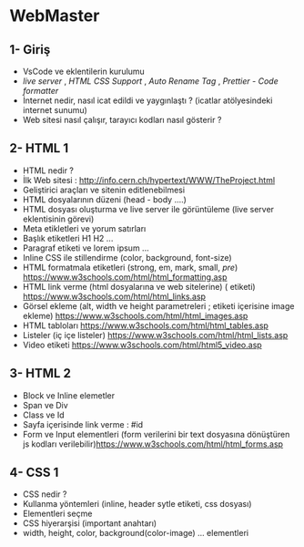 # WebMaster

## 1- Giriş
- VsCode ve eklentilerin kurulumu
- *live server* , *HTML CSS Support* , *Auto Rename Tag* , *Prettier - Code formatter*
- İnternet nedir, nasıl icat edildi ve yaygınlaştı ? (icatlar atölyesindeki internet sunumu)
- Web sitesi nasıl çalışır, tarayıcı kodları nasıl gösterir ? 

## 2- HTML 1
- HTML nedir ? 
- İlk Web sitesi : http://info.cern.ch/hypertext/WWW/TheProject.html
- Geliştirici araçları ve sitenin editlenebilmesi
- HTML dosyalarının düzeni (head - body ....)
- HTML dosyası oluşturma ve live server ile görüntüleme (live server eklentisinin görevi)
- Meta etikletleri ve yorum satırları
- Başlık etiketleri H1 H2 ...
- Paragraf etiketi ve lorem ipsum ...
- Inline CSS ile stillendirme (color, background, font-size)
- HTML formatmala etiketleri (strong, em, mark, small, *pre*) https://www.w3schools.com/html/html_formatting.asp
- HTML link verme (html dosyalarına ve web sitelerine) (<a> etiketi) https://www.w3schools.com/html/html_links.asp
- Görsel ekleme (alt, width ve height parametreleri ; <a> etiketi içerisine image ekleme) https://www.w3schools.com/html/html_images.asp
- HTML tabloları https://www.w3schools.com/html/html_tables.asp
- Listeler (iç içe listeler) https://www.w3schools.com/html/html_lists.asp
- Video etiketi https://www.w3schools.com/html/html5_video.asp

## 3- HTML 2 
- Block ve Inline elemetler
- Span ve Div
- Class ve Id 
- Sayfa içerisinde link verme : #id 
- Form ve Input elementleri (form verilerini bir text dosyasına dönüştüren js kodları verilebilir)https://www.w3schools.com/html/html_forms.asp

## 4- CSS 1
- CSS nedir ?
- Kullanma yöntemleri (inline, header sytle etiketi, css dosyası)
- Elementleri seçme
- CSS hiyerarşisi (important anahtarı)
- width, height, color, background(color-image) ... elementleri 
